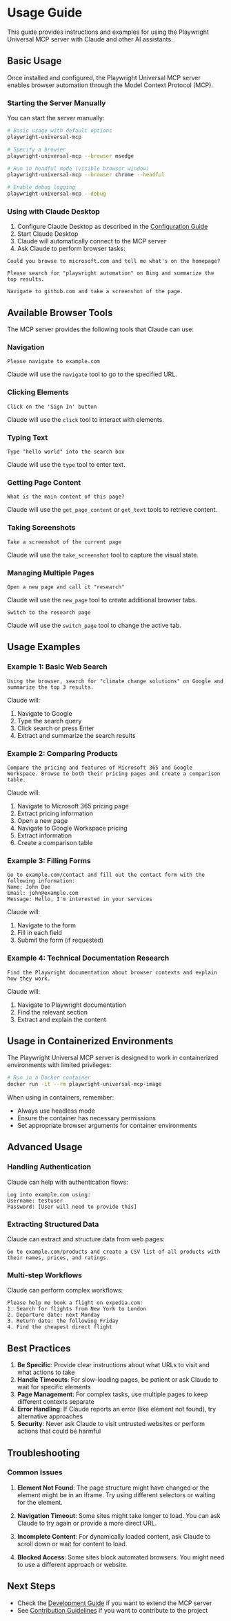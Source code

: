 # Usage Guide

This guide provides instructions and examples for using the Playwright Universal MCP server with Claude and other AI assistants.

## Basic Usage

Once installed and configured, the Playwright Universal MCP server enables browser automation through the Model Context Protocol (MCP).

### Starting the Server Manually

You can start the server manually:

```bash
# Basic usage with default options
playwright-universal-mcp

# Specify a browser
playwright-universal-mcp --browser msedge

# Run in headful mode (visible browser window)
playwright-universal-mcp --browser chrome --headful

# Enable debug logging
playwright-universal-mcp --debug
```

### Using with Claude Desktop

1. Configure Claude Desktop as described in the [Configuration Guide](CONFIGURATION.md)
2. Start Claude Desktop
3. Claude will automatically connect to the MCP server
4. Ask Claude to perform browser tasks:

```
Could you browse to microsoft.com and tell me what's on the homepage?
```

```
Please search for "playwright automation" on Bing and summarize the top results.
```

```
Navigate to github.com and take a screenshot of the page.
```

## Available Browser Tools

The MCP server provides the following tools that Claude can use:

### Navigation

```
Please navigate to example.com
```

Claude will use the `navigate` tool to go to the specified URL.

### Clicking Elements

```
Click on the 'Sign In' button
```

Claude will use the `click` tool to interact with elements.

### Typing Text

```
Type "hello world" into the search box
```

Claude will use the `type` tool to enter text.

### Getting Page Content

```
What is the main content of this page?
```

Claude will use the `get_page_content` or `get_text` tools to retrieve content.

### Taking Screenshots

```
Take a screenshot of the current page
```

Claude will use the `take_screenshot` tool to capture the visual state.

### Managing Multiple Pages

```
Open a new page and call it "research"
```

Claude will use the `new_page` tool to create additional browser tabs.

```
Switch to the research page
```

Claude will use the `switch_page` tool to change the active tab.

## Usage Examples

### Example 1: Basic Web Search

```
Using the browser, search for "climate change solutions" on Google and summarize the top 3 results.
```

Claude will:
1. Navigate to Google
2. Type the search query
3. Click search or press Enter
4. Extract and summarize the search results

### Example 2: Comparing Products

```
Compare the pricing and features of Microsoft 365 and Google Workspace. Browse to both their pricing pages and create a comparison table.
```

Claude will:
1. Navigate to Microsoft 365 pricing page
2. Extract pricing information
3. Open a new page
4. Navigate to Google Workspace pricing
5. Extract information
6. Create a comparison table

### Example 3: Filling Forms

```
Go to example.com/contact and fill out the contact form with the following information:
Name: John Doe
Email: john@example.com
Message: Hello, I'm interested in your services
```

Claude will:
1. Navigate to the form
2. Fill in each field
3. Submit the form (if requested)

### Example 4: Technical Documentation Research

```
Find the Playwright documentation about browser contexts and explain how they work.
```

Claude will:
1. Navigate to Playwright documentation
2. Find the relevant section
3. Extract and explain the content

## Usage in Containerized Environments

The Playwright Universal MCP server is designed to work in containerized environments with limited privileges:

```bash
# Run in a Docker container
docker run -it --rm playwright-universal-mcp-image
```

When using in containers, remember:
- Always use headless mode
- Ensure the container has necessary permissions
- Set appropriate browser arguments for container environments

## Advanced Usage

### Handling Authentication

Claude can help with authentication flows:

```
Log into example.com using:
Username: testuser
Password: [User will need to provide this]
```

### Extracting Structured Data

Claude can extract and structure data from web pages:

```
Go to example.com/products and create a CSV list of all products with their names, prices, and ratings.
```

### Multi-step Workflows

Claude can perform complex workflows:

```
Please help me book a flight on expedia.com:
1. Search for flights from New York to London
2. Departure date: next Monday
3. Return date: the following Friday
4. Find the cheapest direct flight
```

## Best Practices

1. **Be Specific**: Provide clear instructions about what URLs to visit and what actions to take
2. **Handle Timeouts**: For slow-loading pages, be patient or ask Claude to wait for specific elements
3. **Page Management**: For complex tasks, use multiple pages to keep different contexts separate
4. **Error Handling**: If Claude reports an error (like element not found), try alternative approaches
5. **Security**: Never ask Claude to visit untrusted websites or perform actions that could be harmful

## Troubleshooting

### Common Issues

1. **Element Not Found**: The page structure might have changed or the element might be in an iframe. Try using different selectors or waiting for the element.

2. **Navigation Timeout**: Some sites might take longer to load. You can ask Claude to try again or provide a more direct URL.

3. **Incomplete Content**: For dynamically loaded content, ask Claude to scroll down or wait for content to load.

4. **Blocked Access**: Some sites block automated browsers. You might need to use a different approach or website.

## Next Steps

- Check the [Development Guide](DEVELOPMENT.md) if you want to extend the MCP server
- See [Contribution Guidelines](CONTRIBUTING.md) if you want to contribute to the project